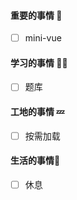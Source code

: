 

#### 重要的事情 🍎

- [ ] mini-vue

#### 学习的事情 🧑‍💻

- [ ] 题库

#### 工地的事情 💤

- [ ] 按需加载

#### 生活的事情🍒

- [ ] 休息

